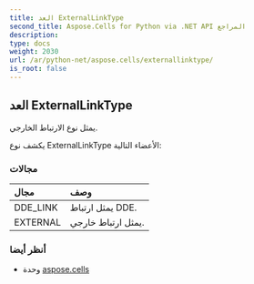 ```yaml
---
title: العد ExternalLinkType
second_title: Aspose.Cells for Python via .NET API المراجع
description:
type: docs
weight: 2030
url: /ar/python-net/aspose.cells/externallinktype/
is_root: false
---
```

##  العد ExternalLinkType
يمثل نوع الارتباط الخارجي.



يكشف نوع ExternalLinkType الأعضاء التالية:

###  مجالات
| مجال| وصف|
| :- | :- |
| DDE_LINK | يمثل ارتباط DDE.|
| EXTERNAL | يمثل ارتباط خارجي.|



###  أنظر أيضا
* وحدة [aspose.cells](..)
